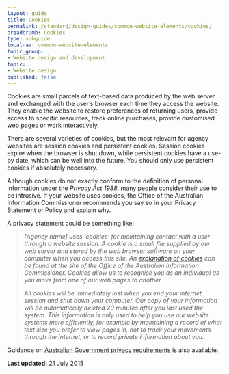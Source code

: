 ```yaml
---
layout: guide
title: Cookies
permalink: /standard/design-guides/common-website-elements/cookies/
breadcrumb: Cookies
type: subguide
localnav: common-website-elements
topic_group:
- Website design and development
topic:
- Website design
published: false
---
```

Cookies are small parcels of text-based data produced by the web server and exchanged with the user’s browser each time they access the website. They enable the website to restore preferences of returning users, provide access to specific resources, track online purchases, provide customised web pages or work interactively.

There are several varieties of cookies, but the most relevant for agency websites are session cookies and persistent cookies. Session cookies expire when the browser is shut down, while persistent cookies have a use-by date, which can be well into the future. You should only use persistent cookies if absolutely necessary.

Although cookies do not exactly conform to the definition of personal information under the _Privacy Act 1988_, many people consider their use to be intrusive. If your website uses cookies, the Office of the Australian Information Commissioner recommends you say so in your Privacy Statement or Policy and explain why.

A privacy statement could be something like:

>_[Agency name] uses ‘cookies’ for maintaining contact with a user through a website session. A cookie is a small file supplied by our web server and stored by the web browser software on your computer when you access this site. An_ [_explanation of cookies_](http://www.oaic.gov.au/privacy/privacy-resources/privacy-fact-sheets/other/privacy-fact-sheet-4-online-behavioural-advertising-know-your-options) _can be found at the site of the Office of the Australian Information Commissioner. Cookies allow us to recognise you as an individual as you move from one of our web pages to another._
>
>_All cookies will be immediately lost when you end your internet session and shut down your computer. Our copy of your information will be automatically deleted 20 minutes after you last used the system. This information is only used to help you use our website systems more efficiently, for example by maintaining a record of what text size you prefer to view pages in, not to track your movements through the internet, or to record private information about you._

Guidance on [Australian Government privacy requirements](/standard/design-guides/privacy/) is also available.

**Last updated:** 21 July 2015
